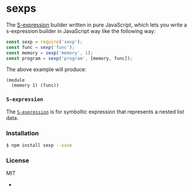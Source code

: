 # sexps

The [S-expression]() builder written in pure JavaScript, which lets you write a s-expression builder
in JavaScript way like the following way:

```js
const sexp = require('sexp');
const func = sexp('func');
const memory = sexp('memory', 1);
const program = sexp('program', [memory, func]);
```

The above example will produce:

```
(module 
  (memory 1) (func))
```

### `S-expression`

The [`S-expression`]() is for symboltic expression that represents a nested list data.

### Installation

```sh
$ npm install sexp --save
```

### License

MIT

- [`S-expression`]: https://en.wikipedia.org/wiki/S-expression